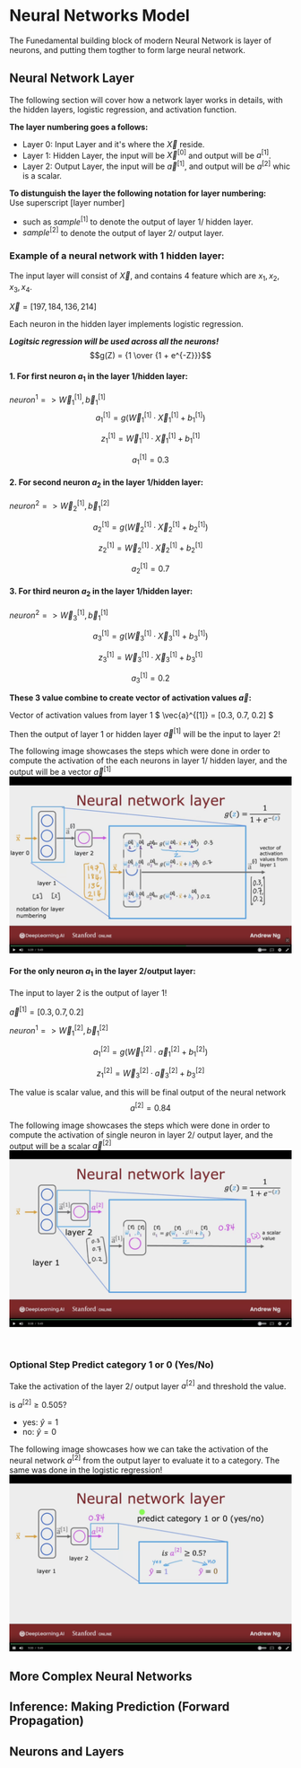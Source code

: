 # Neural Networks Model

The Funedamental building block of modern Neural Network is layer of neurons, and putting them togther to form large neural network.

## Neural Network Layer

The following section will cover how a network layer works in details, with the hidden layers, logistic regression, and activation function.


**The layer numbering goes a follows:**  

- Layer 0: Input Layer and it's where the $\vec{X}$ reside.
- Layer 1: Hidden Layer, the input will be $\vec{X}^{[0]}$ and output will be $a^{[1]}$.
- Layer 2: Output Layer, the input will be $\vec{a}^{[1]}$, and output will be $a^{[2]}$ whic is a scalar.


**To distunguish the layer the following notation for layer numbering:**  
Use superscript [layer number]
- such as $sample^{[1]}$ to denote the output of layer 1/ hidden layer.
- $sample^{[2]}$ to denote the output of layer 2/ output layer.


### Example of a neural network with 1 hidden layer:

The input layer will consist of $\vec{X}$, and contains 4 feature which are $x_{1}, x_{2}, x_{3}, x_{4}$.

$\vec{X} = [197, 184, 136, 214]$

Each neuron in the hidden layer implements logistic regression.

***Logitsic regression will be used across all the neurons!***
$$g(Z) = {1 \over {1 + e^{-Z}}}$$

#### 1. For first neuron $a_{1}$ in the layer 1/hidden layer:

$neuron^{1}=> \vec{W}_{1}^{[1]} , \vec{b}_{1}^{[1]}$  
$$
a_{1}^{[1]} = g(\vec{W}_{1}^{[1]} \cdot \vec{X}_{1}^{[1]} + b_{1}^{[1]})
$$

$$
z_{1}^{[1]} = \vec{W}_{1}^{[1]} \cdot \vec{X}_{1}^{[1]} + b_{1}^{[1]}
$$

$$
a_{1}^{[1]} = 0.3
$$

#### 2. For second neuron $a_{2}$ in the layer 1/hidden layer:

$neuron^{2}=> \vec{W}_{2}^{[1]} , \vec{b}_{1}^{[2]}$

$$
a_{2}^{[1]} = g(\vec{W}_{2}^{[1]} \cdot \vec{X}_{2}^{[1]} + b_{2}^{[1]})
$$

$$
z_{2}^{[1]} = \vec{W}_{2}^{[1]} \cdot \vec{X}_{2}^{[1]} + b_{2}^{[1]}
$$

$$
a_{2}^{[1]} = 0.7
$$

#### 3. For third neuron $a_{2}$ in the layer 1/hidden layer:

$neuron^{2}=> \vec{W}_{3}^{[1]} , \vec{b}_{1}^{[1]}$

$$
a_{3}^{[1]}  = g(\vec{W}_{3}^{[1]} \cdot \vec{X}_{3}^{[1]} + b_{3}^{[1]})
$$

$$
z_{3}^{[1]} = \vec{W}_{3}^{[1]} \cdot \vec{X}_{3}^{[1]} + b_{3}^{[1]}
$$

$$
a_{3}^{[1]} = 0.2
$$


**These 3 value combine to create vector of activation values $\vec{a}$:**

Vector of activation values from layer 1
$
\vec{a}^{[1]} = [0.3, 0.7, 0.2]
$

Then the output of layer 1 or hidden layer $\vec{a}^{[1]}$ will be the input to layer 2!


The following image showcases the steps which were done in order to compute the activation of the each neurons in layer 1/ hidden layer, and the output will be a vector $\vec{a}^[1]$
![image of neural network layer1](images/NN-Layer-1.png)


#### For the only neuron $a_{1}$ in the layer 2/output layer:

The input to layer 2 is the output of layer 1!

$\vec{a}^{[1]} = [0.3, 0.7, 0.2]$

$neuron^{1}=> \vec{W}_{1}^{[2]} , \vec{b}_{1}^{[2]}$

$$
a_{1}^{[2]}  = g(\vec{W}_{1}^{[2]} \cdot \vec{a}_{1}^{[2]} + b_{1}^{[2]})
$$

$$
z_{1}^{[2]} = \vec{W}_{3}^{[2]} \cdot \vec{a}_{3}^{[2]} + b_{3}^{[2]}
$$

The value is scalar value, and this will be final output of the neural network
$$
a^{[2]} = 0.84
$$


The following image showcases the steps which were done in order to compute the activation of single neuron in layer 2/ output layer, and the output will be a scalar $\vec{a}^[2]$
![image of neural network layer 2](images/NN-Layer-2.png)

<br/>

### Optional Step Predict category 1 or 0 (Yes/No)

Take the activation of the layer 2/ output layer $a^{[2]}$ and threshold the value.

is $a^{[2]} \ge 0.505$?

- yes: $\hat{y} = 1$
- no: $\hat{y} = 0$

The following image showcases how we can take the activation of the neural network $a^{[2]}$ from the output layer to evaluate it to a category. The same was done in the logistic regression!
![image of the output category](images/NN-Output-Category.png)









## More Complex Neural Networks

## Inference: Making Prediction (Forward Propagation)

## Neurons and Layers